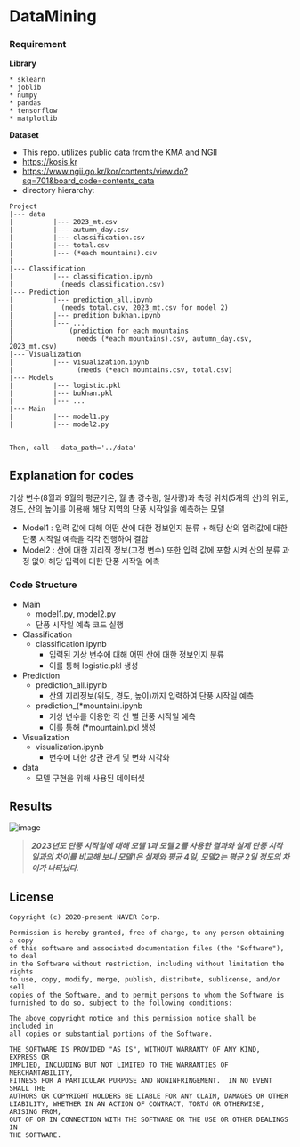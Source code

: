 # DataMining

### Requirement 
__Library__
```
* sklearn
* joblib
* numpy
* pandas
* tensorflow
* matplotlib
```

__Dataset__  
* This repo. utilizes public data from the KMA and NGII
* https://kosis.kr
*  https://www.ngii.go.kr/kor/contents/view.do?sq=701&board_code=contents_data
* directory hierarchy:
```
Project
|--- data
|          |--- 2023_mt.csv
|          |--- autumn_day.csv
|          |--- classification.csv
|          |--- total.csv
|          |--- (*each mountains).csv
|
|--- Classification
|          |--- classification.ipynb
|            (needs classification.csv)
|--- Prediction
|          |--- prediction_all.ipynb
|            (needs total.csv, 2023_mt.csv for model 2)
|          |--- predition_bukhan.ipynb
|          |--- ...
|              (prediction for each mountains
|                needs (*each mountains).csv, autumn_day.csv, 2023_mt.csv)
|--- Visualization
|          |--- visualization.ipynb
|                (needs (*each mountains.csv, total.csv)
|--- Models
|          |--- logistic.pkl
|          |--- bukhan.pkl 
|          |--- ...
|--- Main
|          |--- model1.py
|          |--- model2.py


Then, call --data_path='../data'
```

## Explanation for codes
기상 변수(8월과 9월의 평균기온, 월 총 강수량, 일사량)과 측정 위치(5개의 산)의 위도, 경도, 산의 높이를 이용해 해당 지역의 단풍 시작일을 예측하는 모델

* Model1 : 입력 값에 대해 어떤 산에 대한 정보인지 분류 + 해당 산의 입력값에 대한 단풍 시작일 예측을 각각 진행하여 결합
* Model2 : 산에 대한 지리적 정보(고정 변수) 또한 입력 값에 포함 시켜 산의 분류 과정 없이 해당 입력에 대한 단풍 시작일 예측


### Code Structure
* Main
    * model1.py, model2.py
    * 단풍 시작일 예측 코드 실행
* Classification
    * classification.ipynb
        * 입력된 기상 변수에 대해 어떤 산에 대한 정보인지 분류
        * 이를 통해 logistic.pkl 생성
* Prediction
    * prediction_all.ipynb
        * 산의 지리정보(위도, 경도, 높이)까지 입력하여 단풍 시작일 예측
    * prediction_(*mountain).ipynb
        * 기상 변수를 이용한 각 산 별 단풍 시작일 예측
        * 이를 통해 (*mountain).pkl 생성
* Visualization
    * visualization.ipynb
        * 변수에 대한 상관 관계 및 변화 시각화
* data
    * 모델 구현을 위해 사용된 데이터셋


## Results
![image](https://github.com/soo811/datamining/assets/91643983/d49dcb37-ef93-4bb0-b79d-d272eac5ba35)

> **_2023년도 단풍 시작일에 대해 모델 1과 모델 2를 사용한 결과와 실제 단풍 시작일과의 차이를 비교해 보니 모델1은 실제와 평균 4일, 모델2는 평균 2일 정도의 차이가 나타났다._**


## License
```
Copyright (c) 2020-present NAVER Corp.

Permission is hereby granted, free of charge, to any person obtaining a copy
of this software and associated documentation files (the "Software"), to deal
in the Software without restriction, including without limitation the rights
to use, copy, modify, merge, publish, distribute, sublicense, and/or sell
copies of the Software, and to permit persons to whom the Software is
furnished to do so, subject to the following conditions:

The above copyright notice and this permission notice shall be included in
all copies or substantial portions of the Software.

THE SOFTWARE IS PROVIDED "AS IS", WITHOUT WARRANTY OF ANY KIND, EXPRESS OR
IMPLIED, INCLUDING BUT NOT LIMITED TO THE WARRANTIES OF MERCHANTABILITY,
FITNESS FOR A PARTICULAR PURPOSE AND NONINFRINGEMENT.  IN NO EVENT SHALL THE
AUTHORS OR COPYRIGHT HOLDERS BE LIABLE FOR ANY CLAIM, DAMAGES OR OTHER
LIABILITY, WHETHER IN AN ACTION OF CONTRACT, TORTd OR OTHERWISE, ARISING FROM,
OUT OF OR IN CONNECTION WITH THE SOFTWARE OR THE USE OR OTHER DEALINGS IN
THE SOFTWARE.
```

